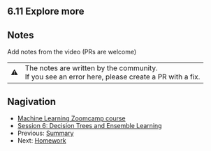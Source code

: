
## 6.11 Explore more


 




## Notes

Add notes from the video (PRs are welcome)


<table>
   <tr>
      <td>⚠️</td>
      <td>
         The notes are written by the community. <br>
         If you see an error here, please create a PR with a fix.
      </td>
   </tr>
</table>


## Nagivation

* [Machine Learning Zoomcamp course](../)
* [Session 6: Decision Trees and Ensemble Learning](./)
* Previous: [Summary](10-summary.md)
* Next: [Homework](homework.md)